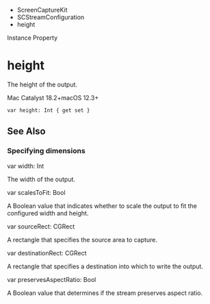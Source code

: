 

- ScreenCaptureKit
- SCStreamConfiguration
-  height 

Instance Property

# height

The height of the output.

Mac Catalyst 18.2+macOS 12.3+

``` source
var height: Int { get set }
```

## See Also

### Specifying dimensions

var width: Int

The width of the output.

var scalesToFit: Bool

A Boolean value that indicates whether to scale the output to fit the configured width and height.

var sourceRect: CGRect

A rectangle that specifies the source area to capture.

var destinationRect: CGRect

A rectangle that specifies a destination into which to write the output.

var preservesAspectRatio: Bool

A Boolean value that determines if the stream preserves aspect ratio.

